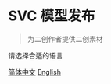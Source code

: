 <!-- _coverpage.md -->

# SVC 模型发布 

> 为二创作者提供二创素材

请选择合适的语言




[简体中文](/docs/zh/README.md)
[English](/docs/en/README.md)
